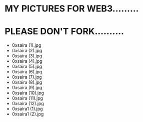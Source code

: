 # MY PICTURES FOR WEB3.........
# PLEASE DON'T FORK..........
- 0xsaira (1).jpg
- 0xsaira (2).jpg
- 0xsaira (3).jpg
- 0xsaira (4).jpg
- 0xsaira (5).jpg
- 0xsaira (6).jpg
- 0xsaira (7).jpg
- 0xsaira (8).jpg
- 0xsaira (9).jpg
- 0xsaira (10).jpg
- 0xsaira (11).jpg
- 0xsaira (12).jpg
- 0xsaira1 (1).jpg
- 0xsaira1 (2).jpg
